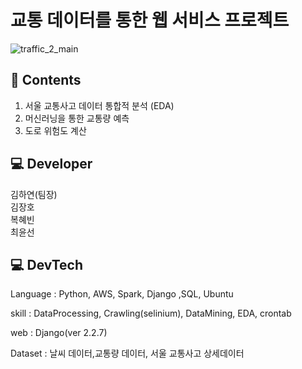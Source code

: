# 교통 데이터를 통한 웹 서비스 프로젝트

![traffic_2_main](https://user-images.githubusercontent.com/85288036/136682471-8bb94cc9-c4ec-4d3a-882b-d6dcc113b492.PNG)



## 📖 Contents  
1. 서울 교통사고 데이터 통합적 분석 (EDA)  
2. 머신러닝을 통한 교통량 예측   
3. 도로 위험도 계산

  
## 💻 Developer
김하연(팀장)     
김장호    
복혜빈   
최윤선

## 💻 DevTech  
Language : Python, AWS, Spark, Django ,SQL, Ubuntu

skill : DataProcessing, Crawling(selinium), DataMining, EDA, crontab

web : Django(ver 2.2.7)  

Dataset : 날씨 데이터,교통량 데이터, 서울 교통사고 상세데이터
